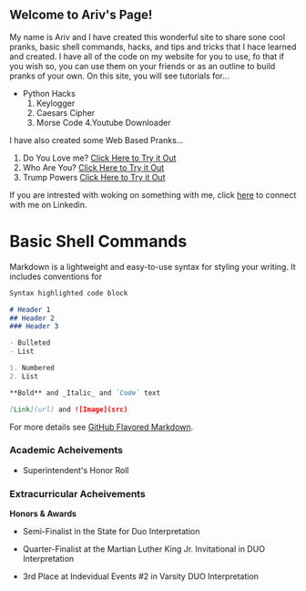 ## Welcome to Ariv's Page!

My name is Ariv and I have created this wonderful site to share sone cool pranks, basic shell commands, hacks, and tips and tricks that I hace learned and created. I have all of the code on my website for you to use, fo that if you wish so, you can use them on your friends or as an outline to build pranks of your own.
On this site, you will see tutorials for...
- Python Hacks
  1. Keylogger
  2. Caesars Cipher
  3. Morse Code
  4.Youtube Downloader
  
I have also created some Web Based Pranks...
  1. Do You Love me? [Click Here to Try it Out](file:///Users/ArivGupta/Documents/GitHub/profile/Web%20Pranks/Prank%201/love.html)
  2. Who Are You? [Click Here to Try it Out](file:///Users/ArivGupta/Documents/GitHub/profile/Web%20Pranks/Prank%203/minion.html)
  3. Trump Powers [Click Here to Try it Out](file:///Users/ArivGupta/Documents/GitHub/profile/Trump%20Powers/Big%20Prank/vote.html)

If you are intrested with woking on something with me, click [here](https://www.linkedin.com/in/ariv-gupta-1b250b163/) to connect with me on Linkedin.

# Basic Shell Commands

Markdown is a lightweight and easy-to-use syntax for styling your writing. It includes conventions for

```markdown
Syntax highlighted code block

# Header 1
## Header 2
### Header 3

- Bulleted
- List

1. Numbered
2. List

**Bold** and _Italic_ and `Code` text

[Link](url) and ![Image](src)
```

For more details see [GitHub Flavored Markdown](https://guides.github.com/features/mastering-markdown/).

### Academic Acheivements

- Superintendent's Honor Roll

### Extracurricular Acheivements


**Honors & Awards**

 - Semi-Finalist in the State for Duo Interpretation
 
- Quarter-Finalist at the Martian Luther King Jr. Invitational in DUO Interpretation

- 3rd Place at Indevidual Events #2 in Varsity DUO Interpretation
